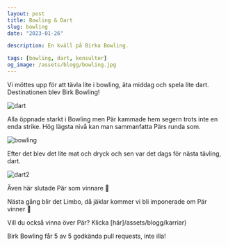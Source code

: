 ```yaml
---
layout: post
title: Bowling & Dart
slug: bowling
date: "2023-01-26"

description: En kväll på Birka Bowling.

tags: [bowling, dart, konsulter]
og_image: /assets/blogg/bowling.jpg
---
```


Vi möttes upp för att tävla lite i bowling, äta middag och spela lite dart. Destinationen blev Birk Bowling!

![dart](/assets/blogg/birka-bowling-dart.jpg)

Alla öppnade starkt i Bowling men Pär kammade hem segern trots inte en enda strike. Hög lägsta nivå kan man sammanfatta
Pärs runda som.

![bowling](/assets/blogg/dart.jpeg)

Efter det blev det lite mat och dryck och sen var det dags för nästa tävling, dart.

![dart2](/assets/blogg/dart2.webp)

Även här slutade Pär som vinnare 🤯

Nästa gång blir det Limbo, då jäklar kommer vi bli imponerade om Pär vinner 🤣

Vill du också vinna över Pär? Klicka [här]/assets/blogg/karriar)

Birk Bowling får 5 av 5 godkända pull requests, inte illa!
